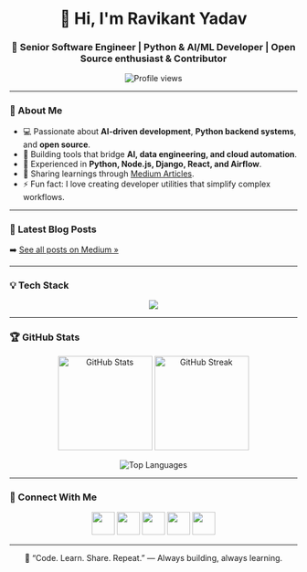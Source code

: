 <h1 align="center">👋 Hi, I'm Ravikant Yadav</h1>
<h3 align="center">🚀 Senior Software Engineer | Python & AI/ML Developer | Open Source enthusiast & Contributor</h3>

<p align="center">
  <img src="https://komarev.com/ghpvc/?username=ravikant1918&label=Profile%20Views&color=blueviolet&style=flat-square" alt="Profile views" />
</p>

---

### 🧠 About Me  
- 💻 Passionate about **AI-driven development**, **Python backend systems**, and **open source**.  
- 🤖 Building tools that bridge **AI, data engineering, and cloud automation**.  
- 🧩 Experienced in **Python, Node.js, Django, React, and Airflow**.  
- 📝 Sharing learnings through [Medium Articles](https://medium.com/@ravikantyadav1918).  
- ⚡ Fun fact: I love creating developer utilities that simplify complex workflows.

---

### 📝 Latest Blog Posts  
<!-- BLOG-POST-LIST:START -->
<!-- BLOG-POST-LIST:END -->
➡️ [See all posts on Medium »](https://medium.com/@ravikantyadav1918)

---

### 💡 Tech Stack  
<p align="center">
  <img src="https://skillicons.dev/icons?i=python,pytorch,tensorflow,fastapi,flask,django,react,nodejs,express,js,ts,html,css,linux,git,docker,kubernetes,jenkins,kafka,elastic,mongodb,postgres,mysql,redis,nginx,go" />
</p>

---

### 🏆 GitHub Stats  
<p align="center">
  <img src="https://github-readme-stats.vercel.app/api?username=ravikant1918&show_icons=true&theme=radical" alt="GitHub Stats" height="165" />
  <img src="https://github-readme-streak-stats.herokuapp.com/?user=ravikant1918&theme=radical" alt="GitHub Streak" height="165" />
</p>

<p align="center">
  <img src="https://github-readme-stats.vercel.app/api/top-langs?username=ravikant1918&show_icons=true&layout=compact&theme=radical" alt="Top Languages" />
</p>

---

### 🤝 Connect With Me  
<p align="center">
  <a href="https://linkedin.com/in/ravikant900" target="_blank"><img src="https://skillicons.dev/icons?i=linkedin" height="40" /></a>
  <a href="https://medium.com/@ravikantyadav1918" target="_blank"><img src="https://skillicons.dev/icons?i=medium" height="40" /></a>
  <a href="https://twitter.com/yadavrdn" target="_blank"><img src="https://skillicons.dev/icons?i=twitter" height="40" /></a>
  <a href="https://dev.to/ravikant1918" target="_blank"><img src="https://skillicons.dev/icons?i=devto" height="40" /></a>
  <a href="https://github.com/ravikant1918" target="_blank"><img src="https://skillicons.dev/icons?i=github" height="40" /></a>
</p>

---

<p align="center">🌟 “Code. Learn. Share. Repeat.” — Always building, always learning.</p>
